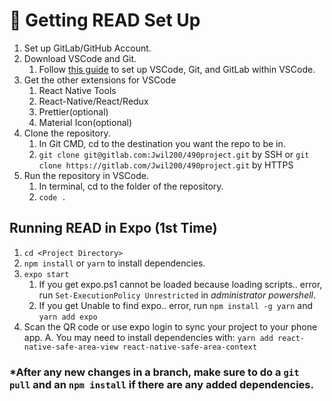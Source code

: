 # 🚀 Getting READ Set Up
1. Set up GitLab/GitHub Account.
2. Download VSCode and Git.
    1. Follow [this guide](https://www.golinuxcloud.com/set-up-gitlab-with-visual-studio-code/) to set up VSCode, Git, and GitLab within VSCode. 
3. Get the other extensions for VSCode
    1. React Native Tools
    2. React-Native/React/Redux
    3. Prettier(optional)
    4. Material Icon(optional)
4. Clone the repository.
    1. In Git CMD, cd to the destination you want the repo to be in.
    2. `git clone git@gitlab.com:Jwil200/490project.git` by SSH or
      `git clone https://gitlab.com/Jwil200/490project.git`  by HTTPS
5. Run the repository in VSCode.
    1. In terminal, cd to the folder of the repository. 
    2. `code .`

## Running READ in Expo (1st Time)
1. `cd <Project Directory>`
2. `npm install` or `yarn` to install dependencies. 
3. `expo start `
    1. If you get expo.ps1 cannot be loaded because loading scripts.. error, run `Set-ExecutionPolicy Unrestricted` in *administrator powershell*.
    2. If you get Unable to find expo.. error, run `npm install -g yarn` and `yarn add expo`
4. Scan the QR code or use expo login to sync your project to your phone app.
A. You may need to install dependencies with:
    `yarn add react-native-safe-area-view react-native-safe-area-context`

### *After any new changes in a branch, make sure to do a `git pull` and an `npm install` if there are any added dependencies. 

